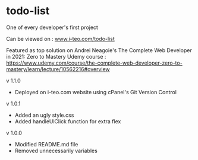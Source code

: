 # todo-list
One of every developer's first project

Can be viewed on : www.i-teo.com/todo-list

Featured as top solution on Andrei Neagoie's The Complete Web Developer in 2021: Zero to Mastery Udemy course :
https://www.udemy.com/course/the-complete-web-developer-zero-to-mastery/learn/lecture/10562216#overview

v 1.1.0
- Deployed on i-teo.com website using cPanel's Git Version Control

v 1.0.1
- Added an ugly style.css
- Added handleUlClick function for extra flex 

v 1.0.0 
- Modified README.md file
- Removed unnecessarily variables
